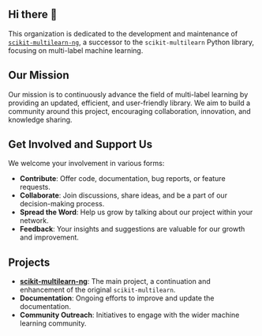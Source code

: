 ## Hi there 👋

<!--

**Here are some ideas to get you started:**

🙋‍♀️ A short introduction - what is your organization all about?
🌈 Contribution guidelines - how can the community get involved?
👩‍💻 Useful resources - where can the community find your docs? Is there anything else the community should know?
🍿 Fun facts - what does your team eat for breakfast?
🧙 Remember, you can do mighty things with the power of [Markdown](https://docs.github.com/github/writing-on-github/getting-started-with-writing-and-formatting-on-github/basic-writing-and-formatting-syntax)
-->

This organization is dedicated to the development and maintenance of [`scikit-multilearn-ng`](https://github.com/scikit-multilearn-ng/scikit-multilearn-ng), a successor to the `scikit-multilearn` Python library, focusing on multi-label machine learning.

## Our Mission

Our mission is to continuously advance the field of multi-label learning by providing an updated, efficient, and user-friendly library. We aim to build a community around this project, encouraging collaboration, innovation, and knowledge sharing.

## Get Involved and Support Us

We welcome your involvement in various forms:
- **Contribute**: Offer code, documentation, bug reports, or feature requests.
- **Collaborate**: Join discussions, share ideas, and be a part of our decision-making process.
- **Spread the Word**: Help us grow by talking about our project within your network.
- **Feedback**: Your insights and suggestions are valuable for our growth and improvement.

## Projects

- **[scikit-multilearn-ng](https://github.com/scikit-multilearn-ng/scikit-multilearn-ng)**: The main project, a continuation and enhancement of the original `scikit-multilearn`.
- **Documentation**: Ongoing efforts to improve and update the documentation.
- **Community Outreach**: Initiatives to engage with the wider machine learning community.

